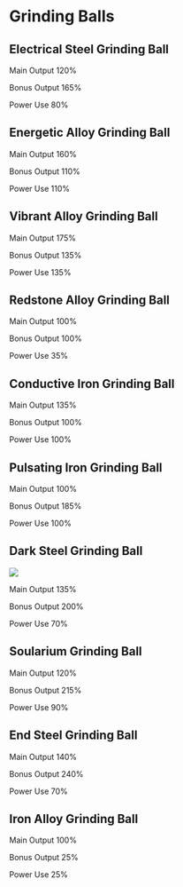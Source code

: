 # Grinding Balls

## Electrical Steel Grinding Ball

Main Output 120%

Bonus Output 165%

Power Use 80%

## Energetic Alloy Grinding Ball

Main Output 160%

Bonus Output 110%

Power Use 110%

## Vibrant Alloy Grinding Ball

Main Output 175%

Bonus Output 135%

Power Use 135%

## Redstone Alloy Grinding Ball

Main Output 100%

Bonus Output 100%

Power Use 35%

## Conductive Iron Grinding Ball

Main Output 135%

Bonus Output 100%

Power Use 100%

## Pulsating Iron Grinding Ball

Main Output 100%

Bonus Output 185%

Power Use 100%

## Dark Steel Grinding Ball
![](http://loenwind.info/eio/Dark_Steel_Ball.png)

Main Output 135%

Bonus Output 200%

Power Use 70%

## Soularium Grinding Ball

Main Output 120%

Bonus Output 215%

Power Use 90%

## End Steel Grinding Ball

Main Output 140%

Bonus Output 240%

Power Use 70%

## Iron Alloy Grinding Ball

Main Output 100%

Bonus Output 25%

Power Use 25%

